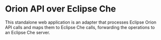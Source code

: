 # Orion API over Eclipse Che
This standalone web application is an adapter that processes Eclipse Orion API calls and maps them to Eclipse Che calls, forwarding the operations to an Eclipse Che server.
